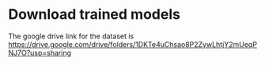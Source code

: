 # Download trained models

The google drive link for the dataset is https://drive.google.com/drive/folders/1DKTe4uChsao8P2ZywLhtjY2mUeqPNJ7O?usp=sharing
